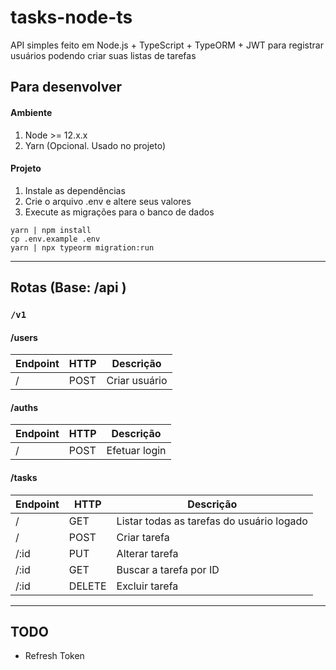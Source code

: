 # tasks-node-ts

API simples feito em Node.js + TypeScript + TypeORM + JWT para registrar usuários podendo criar suas listas de tarefas

## Para desenvolver

#### Ambiente

1. Node >= 12.x.x
2. Yarn (Opcional. Usado no projeto)

#### Projeto
1. Instale as dependências
2. Crie o arquivo .env e altere seus valores
3. Execute as migrações para o banco de dados

```
yarn | npm install
cp .env.example .env
yarn | npx typeorm migration:run
```
---
## Rotas (Base: /api )

### `/v1`

#### /users

Endpoint | HTTP | Descrição
-------- | ---- | ---------
/        | POST | Criar usuário

#### /auths

Endpoint | HTTP | Descrição
-------- | ---- | ---------
/        | POST | Efetuar login

#### /tasks

Endpoint |  HTTP  | Descrição
-------- | ------ | ---------
/        | GET    | Listar todas as tarefas do usuário logado
/        | POST   | Criar tarefa
/:id     | PUT    | Alterar tarefa
/:id     | GET    | Buscar a tarefa por ID
/:id     | DELETE | Excluir tarefa

---
## TODO

- Refresh Token